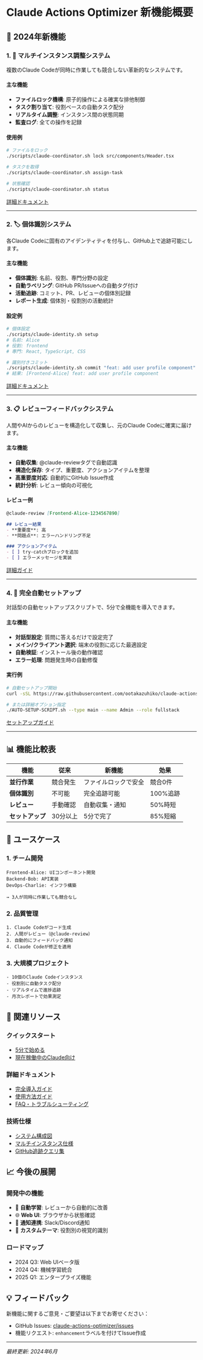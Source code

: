# Claude Actions Optimizer 新機能概要

## 🚀 2024年新機能

### 1. 🤖 マルチインスタンス調整システム

複数のClaude Codeが同時に作業しても競合しない革新的なシステムです。

#### 主な機能
- **ファイルロック機構**: 原子的操作による確実な排他制御
- **タスク割り当て**: 役割ベースの自動タスク配分
- **リアルタイム調整**: インスタンス間の状態同期
- **監査ログ**: 全ての操作を記録

#### 使用例
```bash
# ファイルをロック
./scripts/claude-coordinator.sh lock src/components/Header.tsx

# タスクを取得
./scripts/claude-coordinator.sh assign-task

# 状態確認
./scripts/claude-coordinator.sh status
```

[詳細ドキュメント](multi-instance-support.md)

---

### 2. 🏷️ 個体識別システム

各Claude Codeに固有のアイデンティティを付与し、GitHub上で追跡可能にします。

#### 主な機能
- **個体識別**: 名前、役割、専門分野の設定
- **自動ラベリング**: GitHub PR/Issueへの自動タグ付け
- **活動追跡**: コミット、PR、レビューの個体別記録
- **レポート生成**: 個体別・役割別の活動統計

#### 設定例
```bash
# 個体設定
./scripts/claude-identity.sh setup
# 名前: Alice
# 役割: frontend
# 専門: React, TypeScript, CSS

# 識別付きコミット
./scripts/claude-identity.sh commit "feat: add user profile component"
# 結果: [Frontend-Alice] feat: add user profile component
```

[詳細ドキュメント](scripts/claude-identity.sh)

---

### 3. 📋 レビューフィードバックシステム

人間やAIからのレビューを構造化して収集し、元のClaude Codeに確実に届けます。

#### 主な機能
- **自動収集**: @claude-reviewタグで自動認識
- **構造化保存**: タイプ、重要度、アクションアイテムを整理
- **高重要度対応**: 自動的にGitHub Issue作成
- **統計分析**: レビュー傾向の可視化

#### レビュー例
```markdown
@claude-review [Frontend-Alice-1234567890]

## レビュー結果
- **重要度**: 高
- **問題点**: エラーハンドリング不足

### アクションアイテム
- [ ] try-catchブロックを追加
- [ ] エラーメッセージを実装
```

[詳細ガイド](REVIEW-FEEDBACK-GUIDE-ja.md)

---

### 4. 🔧 完全自動セットアップ

対話型の自動セットアップスクリプトで、5分で全機能を導入できます。

#### 主な機能
- **対話型設定**: 質問に答えるだけで設定完了
- **メイン/クライアント選択**: 端末の役割に応じた最適設定
- **自動検証**: インストール後の動作確認
- **エラー処理**: 問題発生時の自動修復

#### 実行例
```bash
# 自動セットアップ開始
curl -sSL https://raw.githubusercontent.com/ootakazuhiko/claude-actions-optimizer/main/AUTO-SETUP-SCRIPT.sh | bash

# または詳細オプション指定
./AUTO-SETUP-SCRIPT.sh --type main --name Admin --role fullstack
```

[セットアップガイド](COMPLETE-SETUP-GUIDE-ja.md)

---

## 📊 機能比較表

| 機能 | 従来 | 新機能 | 効果 |
|------|------|--------|------|
| **並行作業** | 競合発生 | ファイルロックで安全 | 競合0件 |
| **個体識別** | 不可能 | 完全追跡可能 | 100%追跡 |
| **レビュー** | 手動確認 | 自動収集・通知 | 50%時短 |
| **セットアップ** | 30分以上 | 5分で完了 | 85%短縮 |

## 🎯 ユースケース

### 1. チーム開発
```
Frontend-Alice: UIコンポーネント開発
Backend-Bob: API実装
DevOps-Charlie: インフラ構築

→ 3人が同時に作業しても競合なし
```

### 2. 品質管理
```
1. Claude Codeがコード生成
2. 人間がレビュー（@claude-review）
3. 自動的にフィードバック通知
4. Claude Codeが修正を適用
```

### 3. 大規模プロジェクト
```
- 10個のClaude Codeインスタンス
- 役割別に自動タスク配分
- リアルタイムで進捗追跡
- 月次レポートで効果測定
```

## 🔗 関連リソース

### クイックスタート
- [5分で始める](QUICK-START-CHECKLIST-ja.md)
- [現在稼働中のClaude向け](APPLY-TO-RUNNING-CLAUDE-ja.md)

### 詳細ドキュメント
- [完全導入ガイド](COMPLETE-SETUP-GUIDE-ja.md)
- [使用方法ガイド](USAGE-GUIDE-ja.md)
- [FAQ・トラブルシューティング](FAQ-TROUBLESHOOTING-ja.md)

### 技術仕様
- [システム構成図](DIAGRAMS-ja.md)
- [マルチインスタンス仕様](multi-instance-support.md)
- [GitHub追跡クエリ集](templates/github-tracking-queries.md)

## 📈 今後の展開

### 開発中の機能
- 🔄 **自動学習**: レビューから自動的に改善
- 🌐 **Web UI**: ブラウザから状態確認
- 📱 **通知連携**: Slack/Discord通知
- 🎨 **カスタムテーマ**: 役割別の視覚的識別

### ロードマップ
- 2024 Q3: Web UIベータ版
- 2024 Q4: 機械学習統合
- 2025 Q1: エンタープライズ機能

## 💡 フィードバック

新機能に関するご意見・ご要望は以下までお寄せください：
- GitHub Issues: [claude-actions-optimizer/issues](https://github.com/ootakazuhiko/claude-actions-optimizer/issues)
- 機能リクエスト: `enhancement`ラベルを付けてIssue作成

---
*最終更新: 2024年6月*